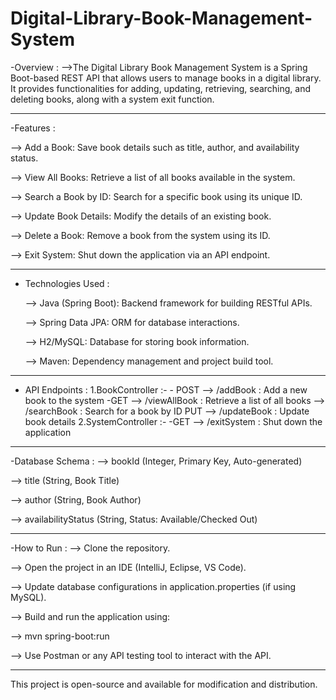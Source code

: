 # Digital-Library-Book-Management-System

-Overview : 
  -->The Digital Library Book Management System is a Spring Boot-based REST API that allows users to manage books in a digital library. It provides functionalities for adding, updating, retrieving, searching, and deleting books, along with a system exit function.
  
-----------------------------------------------------------------------------------------------------------------------------------------------------------------------

-Features : 

  --> Add a Book: Save book details such as title, author, and availability status.

  --> View All Books: Retrieve a list of all books available in the system.

  --> Search a Book by ID: Search for a specific book using its unique ID.

  --> Update Book Details: Modify the details of an existing book.

  --> Delete a Book: Remove a book from the system using its ID.

  --> Exit System: Shut down the application via an API endpoint.
  
--------------------------------------------------------------------------------------------------------------------------------------------------------------------
 
- Technologies Used :

  --> Java (Spring Boot): Backend framework for building RESTful APIs.
  
  --> Spring Data JPA: ORM for database interactions.
  
  --> H2/MySQL: Database for storing book information.
  
  --> Maven: Dependency management and project build tool.

--------------------------------------------------------------------------------------------------------------------------------------------------------------------

- API Endpoints :
  1.BookController :-
      - POST
        --> /addBook : Add a new book to the system
      -GET
        --> /viewAllBook : Retrieve a list of all books
        --> /searchBook : Search for a book by ID
      PUT
        --> /updateBook : Update book details
  2.SystemController :-
      -GET
        --> /exitSystem : Shut down the application

--------------------------------------------------------------------------------------------------------------------------------------------------------------------

-Database Schema : 
  --> bookId (Integer, Primary Key, Auto-generated)
  
  --> title (String, Book Title)
  
  --> author (String, Book Author)
  
  --> availabilityStatus (String, Status: Available/Checked Out)

--------------------------------------------------------------------------------------------------------------------------------------------------------------------

-How to Run : 
  --> Clone the repository.
  
  --> Open the project in an IDE (IntelliJ, Eclipse, VS Code).
  
  --> Update database configurations in application.properties (if using MySQL).
  
  --> Build and run the application using:
  
  --> mvn spring-boot:run
  
  --> Use Postman or any API testing tool to interact with the API.

--------------------------------------------------------------------------------------------------------------------------------------------------------------------


This project is open-source and available for modification and distribution.
